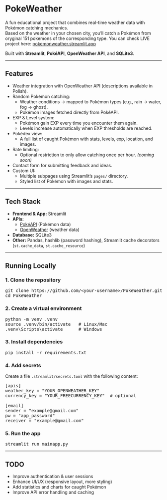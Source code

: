 <h1>PokeWeather</h1>

<p>
A fun educational project that combines real-time weather data with Pokémon catching mechanics.<br>
Based on the weather in your chosen city, you’ll catch a Pokémon from oryginal 151 pokemons of the corresponding type.
You can check LIVE project here: <a href="https://pokemonweather.streamlit.app/">pokemonweather.streamlit.app</a>
</p>

<p>
Built with <b>Streamlit</b>, <b>PokéAPI</b>, <b>OpenWeather API</b>, and <b>SQLite3</b>.
</p>

<hr>

<h2>Features</h2>
<ul>
  <li>Weather integration with OpenWeather API (descriptions available in Polish).</li>
  <li>Random Pokémon catching:
    <ul>
      <li>Weather conditions → mapped to Pokémon types (e.g., rain → water, fog → ghost).</li>
      <li>Pokémon images fetched directly from PokéAPI.</li>
    </ul>
  </li>
  <li>EXP & Level system:
    <ul>
      <li>Pokémon gain EXP every time you encounter them again.</li>
      <li>Levels increase automatically when EXP thresholds are reached.</li>
    </ul>
  </li>
  <li>Pokédex view:
    <ul>
      <li>A full list of caught Pokémon with stats, levels, exp, location, and images.</li>
    </ul>
  </li>
  <li>Rate limiting:
    <ul>
      <li>Optional restriction to only allow catching once per hour. <i>(coming soon)</i></li>
    </ul>
  </li>
  <li>Contact form for submitting feedback and ideas.</li>
  <li>Custom UI:
    <ul>
      <li>Multiple subpages using Streamlit’s <code>pages/</code> directory.</li>
      <li>Styled list of Pokémon with images and stats.</li>
    </ul>
  </li>
</ul>

<hr>

<h2>Tech Stack</h2>
<ul>
  <li><b>Frontend & App:</b> Streamlit</li>
  <li><b>APIs:</b>
    <ul>
      <li><a href="https://pokeapi.co/">PokéAPI</a> (Pokémon data)</li>
      <li><a href="https://openweathermap.org/api">OpenWeather</a> (weather data)</li>
    </ul>
  </li>
  <li><b>Database:</b> SQLite3</li>
  <li><b>Other:</b> Pandas, hashlib (password hashing), Streamlit cache decorators (<code>st.cache_data</code>, <code>st.cache_resource</code>)</li>
</ul>

<hr>

<h2>Running Locally</h2>

<h3>1. Clone the repository</h3>
<pre>
git clone https://github.com/&lt;your-username&gt;/PokeWeather.git
cd PokeWeather
</pre>

<h3>2. Create a virtual environment</h3>
<pre>
python -m venv .venv
source .venv/bin/activate   # Linux/Mac
.venv\Scripts\activate      # Windows
</pre>

<h3>3. Install dependencies</h3>
<pre>
pip install -r requirements.txt
</pre>

<h3>4. Add secrets</h3>
<p>Create a file <code>.streamlit/secrets.toml</code> with the following content:</p>

<pre>
[apis]
weather_key = "YOUR_OPENWEATHER_KEY"
currency_key = "YOUR_FREECURRENCY_KEY"  # optional

[email]
sender = "example@gmail.com"
pw = "app_password"
receiver = "example@gmail.com"
</pre>

<h3>5. Run the app</h3>
<pre>
streamlit run mainapp.py
</pre>

<hr>

<h2>TODO</h2>
<ul>
  <li>Improve authentication & user sessions</li>
  <li>Enhance UI/UX (responsive layout, more styling)</li>
  <li>Add statistics and charts for caught Pokémon</li>
  <li>Improve API error handling and caching</li>
</ul>
